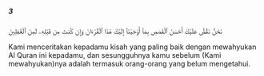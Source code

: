 ##### 3

<span class="ayah">نَحْنُ نَقُصُّ عَلَيْكَ أَحْسَنَ ٱلْقَصَصِ بِمَآ أَوْحَيْنَآ إِلَيْكَ هَٰذَا ٱلْقُرْءَانَ وَإِن كُنتَ مِن قَبْلِهِۦ لَمِنَ ٱلْغَٰفِلِينَ</span>

<span class="ayah_translation">Kami menceritakan kepadamu kisah yang paling baik dengan mewahyukan Al Quran ini kepadamu, dan sesungguhnya kamu sebelum (Kami mewahyukan)nya adalah termasuk orang-orang yang belum mengetahui.</span>
